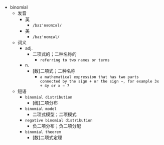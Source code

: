 - binomial
  - 发音
    - 英
      - `/baɪ'nəʊmɪəl/`
    - 美
      - `/baɪ'nomɪəl/`
  - 词义
    - adj.
      - 二项式的；二种名称的
        - `referring to two names or terms `
    - n.
      - [数]二项式；二种名称
        - `a mathematical expression that has two parts connected by the sign + or the sign −, for example 3x + 4y or x − 7`
  - 短语
    - `binomial distribution`
      - [统]二项分布 
    - `binomial model`
      - 二项式模型；二项模式 
    - `negative binomial distribution`
      - 负二项分布；负二项分配 
    - `binomial theorem`
      - [数]二项式定理 

